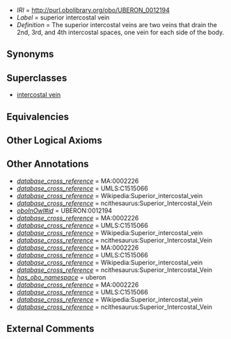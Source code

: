  * *IRI* = http://purl.obolibrary.org/obo/UBERON_0012194
 * *Label* = superior intercostal vein
 * *Definition* = The superior intercostal veins are two veins that drain the 2nd, 3rd, and 4th intercostal spaces, one vein for each side of the body.

## Synonyms


## Superclasses

 * [intercostal vein](../../UBERON/97/UBERON_0012197.md)

## Equivalencies


## Other Logical Axioms


## Other Annotations

 * *[database_cross_reference](../../ef/oboInOwl#hasDbXref.md)* = MA:0002226
 * *[database_cross_reference](../../ef/oboInOwl#hasDbXref.md)* = UMLS:C1515066
 * *[database_cross_reference](../../ef/oboInOwl#hasDbXref.md)* = Wikipedia:Superior_intercostal_vein
 * *[database_cross_reference](../../ef/oboInOwl#hasDbXref.md)* = ncithesaurus:Superior_Intercostal_Vein
 * *[oboInOwl#id](../../id/oboInOwl#id.md)* = UBERON:0012194
 * *[database_cross_reference](../../ef/oboInOwl#hasDbXref.md)* = MA:0002226
 * *[database_cross_reference](../../ef/oboInOwl#hasDbXref.md)* = UMLS:C1515066
 * *[database_cross_reference](../../ef/oboInOwl#hasDbXref.md)* = Wikipedia:Superior_intercostal_vein
 * *[database_cross_reference](../../ef/oboInOwl#hasDbXref.md)* = ncithesaurus:Superior_Intercostal_Vein
 * *[database_cross_reference](../../ef/oboInOwl#hasDbXref.md)* = MA:0002226
 * *[database_cross_reference](../../ef/oboInOwl#hasDbXref.md)* = UMLS:C1515066
 * *[database_cross_reference](../../ef/oboInOwl#hasDbXref.md)* = Wikipedia:Superior_intercostal_vein
 * *[database_cross_reference](../../ef/oboInOwl#hasDbXref.md)* = ncithesaurus:Superior_Intercostal_Vein
 * *[has_obo_namespace](../../ce/oboInOwl#hasOBONamespace.md)* = uberon
 * *[database_cross_reference](../../ef/oboInOwl#hasDbXref.md)* = MA:0002226
 * *[database_cross_reference](../../ef/oboInOwl#hasDbXref.md)* = UMLS:C1515066
 * *[database_cross_reference](../../ef/oboInOwl#hasDbXref.md)* = Wikipedia:Superior_intercostal_vein
 * *[database_cross_reference](../../ef/oboInOwl#hasDbXref.md)* = ncithesaurus:Superior_Intercostal_Vein

## External Comments

